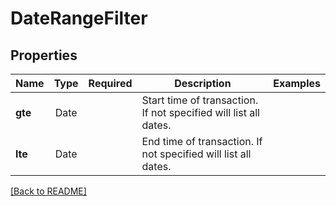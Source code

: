 # DateRangeFilter



## Properties

| Name | Type | Required | Description | Examples |
|------------|:-------------:|:-------------:|-------------|:-------------:|
| **gte** | Date |  | Start time of transaction. If not specified will list all dates. | | |
**lte** | Date |  | End time of transaction. If not specified will list all dates. | | |



[[Back to README]](../../README.md)